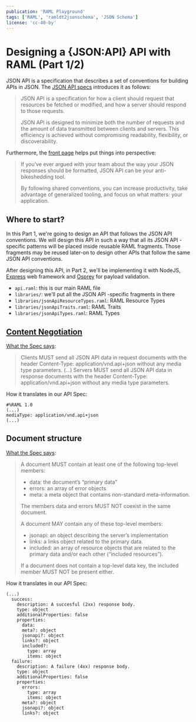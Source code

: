 ```yaml
---
publication: 'RAML Playground'
tags: ['RAML', 'ramldt2jsonschema', 'JSON Schema']
license: 'cc-40-by'
---
```


# Designing a {JSON:API} API with RAML (Part 1/2)

JSON API is a specification that describes a set of conventions for building APIs in JSON. The [JSON API specs](http://jsonapi.org/format/) introduces it as follows:

> JSON API is a specification for how a client should request that resources be fetched or modified, and how a server should respond to those requests.
>
> JSON API is designed to minimize both the number of requests and the amount of data transmitted between clients and servers. This efficiency is achieved without compromising readability, flexibility, or discoverability.

Furthermore, the [front page](http://jsonapi.org) helps put things into perspective:

> If you’ve ever argued with your team about the way your JSON responses should be formatted, JSON API can be your anti-bikeshedding tool.
>
> By following shared conventions, you can increase productivity, take advantage of generalized tooling, and focus on what matters: your application.


## Where to start?

In this Part 1, we're going to design an API that follows the JSON API conventions. We will design this API in such a way that all its JSON API -specific patterns will be placed inside reusable RAML fragments. Those fragments may be reused later-on to design other APIs that follow the same JSON API conventions.

After designing this API, in Part 2, we'll be implementing it with NodeJS, [Express](https://expressjs.com) web framework and [Osprey](https://github.com/mulesoft/osprey) for payload validation.

* `api.raml`: this is our main RAML file
* `libraries/`: we'll put all the JSON API -specific fragments in there
* `libraries/jsonApiResourceTypes.raml`: RAML Resource Types
* `libraries/jsonApiTraits.raml`: RAML Traits
* `libraries/jsonApiTypes.raml`: RAML Types


## [Content Negotiation](http://jsonapi.org/format/#content-negotiation)

[What the Spec says](http://jsonapi.org/format/#content-negotiation):
> Clients MUST send all JSON API data in request documents with the header Content-Type: application/vnd.api+json without any media type parameters.
> (...)
> Servers MUST send all JSON API data in response documents with the header Content-Type: application/vnd.api+json without any media type parameters.

How it translates in our API Spec:
```raml
#%RAML 1.0
(...)
mediaType: application/vnd.api+json
(...)
```

## Document structure

[What the Spec says](http://jsonapi.org/format/#document-top-level):
> A document MUST contain at least one of the following top-level members:
> 
> * data: the document’s “primary data”
> * errors: an array of error objects
> * meta: a meta object that contains non-standard meta-information.
> 
> The members data and errors MUST NOT coexist in the same document.
> 
> A document MAY contain any of these top-level members:
> 
> * jsonapi: an object describing the server’s implementation
> * links: a links object related to the primary data.
> * included: an array of resource objects that are related to the primary data and/or each other (“included resources”).
> 
> If a document does not contain a top-level data key, the included member MUST NOT be present either.

How it translates in our API Spec:
```raml
(...)
  success:
    description: A succesful (2xx) response body.
    type: object
    additionalProperties: false
    properties:
      data:
      meta?: object
      jsonapi?: object
      links?: object
      included?:
        type: array
        items: object
  failure:
    description: A failure (4xx) response body.
    type: object
    additionalProperties: false
    properties:
      errors:
        type: array
        items: object
      meta?: object
      jsonapi?: object
      links?: object
```

